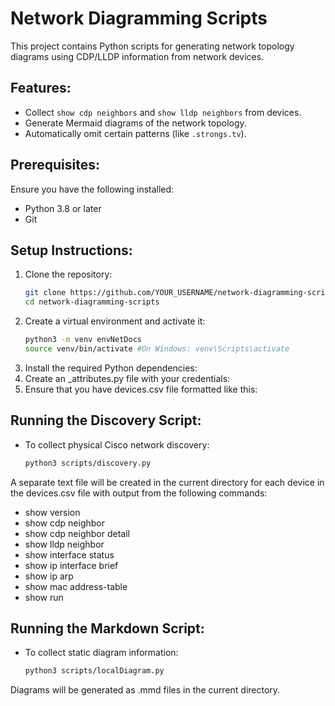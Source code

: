 # Network Diagramming Scripts

This project contains Python scripts for generating network topology diagrams using CDP/LLDP information from network devices.

## Features:
- Collect `show cdp neighbors` and `show lldp neighbors` from devices.
- Generate Mermaid diagrams of the network topology.
- Automatically omit certain patterns (like `.strongs.tv`).

## Prerequisites:
Ensure you have the following installed:
- Python 3.8 or later
- Git

## Setup Instructions:

1. Clone the repository:
   ```bash
   git clone https://github.com/YOUR_USERNAME/network-diagramming-scripts.git
   cd network-diagramming-scripts
2. Create a virtual environment and activate it:
   ```bash
   python3 -m venv envNetDocs
   source venv/bin/activate #On Windows: venv\Scripts\activate
3. Install the required Python dependencies:
4. Create an _attributes.py file with your credentials:
5. Ensure that you have devices.csv file formatted like this:

## Running the Discovery Script:

- To collect physical Cisco network discovery:
   ```bash
   python3 scripts/discovery.py
A separate text file will be created in the current directory for each device in the devices.csv file with output from the following commands:
- show version
- show cdp neighbor
- show cdp neighbor detail
- show lldp neighbor
- show interface status
- show ip interface brief
- show ip arp
- show mac address-table
- show run

## Running the Markdown Script:

- To collect static diagram information:
  ```bash
  python3 scripts/localDiagram.py
Diagrams will be generated as .mmd files in the current directory.


